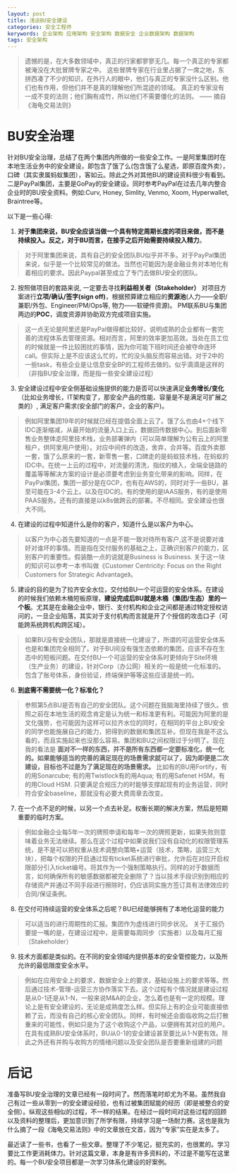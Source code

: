 ```yaml
---
layout: post
title: 浅谈BU安全建设
categories: 安全工程师
kerywords: 企业架构 应用架构 安全架构 数据安全 企业数据架构 数据架构
tags: 安全架构
---
```


> 遗憾的是，在大多数领域中，真正的行家都寥寥无几。每一个真正的专家都被淹没在大批冒牌专家之中。
这些冒牌专家在行业里占据了一席之地，东拼西凑了不少的知识，在外行人的眼中，他们与真正的专家没什么区别。他们也有作用，但他们并不是真的理解他们所混迹的领域。
真正的专家没有一成不变的法则；他们胸有成竹，所以他们不需要僵化的法则。
                                                            —— 摘自《海龟交易法则》

# BU安全治理

针对BU安全治理，总结了在两个集团内所做的一些安全工作。一是阿里集团时在本地生活业务中的安全建设，即包含了饿了么(包含饿了么星选，即原百度外卖），口碑（其实隶属蚂蚁集团），客如云。除此之外对其他BU的建设资料很少有看到。 二是PayPal集团，主要是GoPay的安全建设。同时参考PayPal在过去几年内整合企业时的BU安全资料。例如:Curv, Honey, Simlity, Venmo, Xoom, Hyperwallet, Braintree等。

以下是一些心得:

1. **对于集团来说，BU安全应该当做一个具有特定周期长度的项目来做，而不是持续投入。反之，对于BU而言，在接手之后开始需要持续投入精力**。
> 对于阿里集团来说，具有自己的安全团队BU似乎并不多。对于PayPal集团来说，似乎是一个比较常见的做法。当然也可能因为是金融业务对本地化有着相应的要求。因此Paypal甚至成立了专门去做BU安全的团队。

2. 按照做项目的套路来说, 一定要去寻找**利益相关者（Stakeholder）** 对项目方案进行**立项/确认/签字(sign off)**，根据预算建立相应的**资源池**(人力——全职/兼职/外包、Engineer/PM/Ops等, 物力——软硬件资源)。 PM联系BU与集团两边的**POC**，调度资源并协助双方完成项目实施。
> 这一点无论是阿里还是PayPal做得都比较好。说明成熟的企业都有一套完善的流程体系去管理资源。相对而言，阿里的效率更加高效。当处在员工位的时候就是一件比较困扰的事情，因为你可能下班时间还会被夺命连环call。但实际上是不应该这么忙的，忙的没头脑反而容易出错。对于2中的一些task，有些企业是让信息安全BP的工程师去做的。似乎滴滴是这样的（非指BU安全治理，而是指一些安全建设过程）

3. 安全建设过程中安全侧基础设施提供的能力是否可以快速满足**业务增长/变化**（比如业务增长，IT架构变了，那安全产品的性能、容量是不是满足可扩展之类的）, 满足客户需求(安全部门的客户，企业的客户)。
> 例如阿里集团19年的时候就已经在提倡全面上云了。饿了么也由4+个线下IDC逐渐缩减，从最开始的流量入口上云，数据回传数据中心。到后面新零售业务整体走阿里技术栈，业务部署弹内（可以简单理解为公有云上的阿里租户，供阿里用户使用）。对应中间件的改造，舍弃，合并等。百度外卖那一套，饿了么原来的一套，新零售一套，口碑走的是蚂蚁技术栈，在蚂蚁的IDC中。在统一上云的过程中，对流量的清洗，指纹的植入，全端全链路的覆盖等等解决方案的设计是必须要考虑到业务变化带来的影响。同样，在PayPal集团，集团一部分是在GCP，也有在AWS的，同时对于一些BU，甚至可能在3-4个云上。以及在IDC的。有的使用的是IAAS服务，有的是使用PAAS服务。还有的直接是以k8s做跨云的部署。不尽相同。安全建设也很大不同。

4. 在建设的过程中知道什么是你的客户，知道什么是以客户为中心。
> 以客户为中心首先要知道的一点是不能一致对待所有客户,这不是说要对谁好对谁坏的事情。而是指在交付服务的基础之上，正确识别客户的能力，区别客户的重要性。假装酷一点的说就是Business is Business. 关于这一块的知识可以参考一本书叫做《Customer Centricity: Focus on the Right Customers for Strategic Advantage》。

5. 建设的目的是为了拉齐安全水位，交付给BU一个可运营的安全体系。在建设的时候我们依赖木桶短板原理，**建设完成后BU就是木桶（集团/生态）里的一个板**。尤其是在金融企业中，银行、支付机构和企业之间都是通过特定授权访问的，一旦企业陷落，其实对于支付机构而言就是开了个授信的攻击口子（可能跨系统跨机构跨区域）。
> 如果BU没有安全团队，那就是直接统一化建设了，所谓的可运营安全体系也是和集团完全相同了。对于BU间没有强生态依赖的集团，应该不存在生态中的短板问题。在交付BU一个可运营的安全体系时更倾向于Site环境（生产业务）的建设，针对Corp（办公网）相关的一般是统一化标准的。包含了账号体系，身份验证，终端保护等等这些应该是统一的。

6. **到底需不需要统一化？标准化？**
> 参照第5点BU是否有自己的安全团队。这个问题在我脑海里持续了很久。依照之前在本地生活的观念肯定是认为统一和标准更有利。可能因为阿里的是文化强势，也可能因为这样可以拉齐水位的同时，在相同的平台上BU安全的同学也能施展自己的能力，把得到的数据和集团互补。但现在我是不这么看的，而且实施起来也没那么容易。集团和BU之间权限过于分明了。现在我的看法是 **面对不一样的东西，并不是所有东西都一定要标准化，统一化的。如果能够适当的完善的满足现在的场景需求就可以了，因为即便是二次建设，目标也不过是为了满足现在的场景需求。** 比如有的BU用Fortify，有的用Sonarcube; 有的用Twistlock有的用Aqua; 有的用Safenet HSM，有的用Cloud HSM. 只要满足合规压力的时能够支撑起现有的业务运营，同时符合安全baseline，那就没有必要大费周章去改变。

7. 在一个点不足的时候，以另一个点去补足。权衡长期的解决方案，然后是短期重要的临时方案。
> 例如金融企业每5年一次的牌照申请和每年一次的牌照更新，如果失败则意味着业务无法继续。那么在这个过程中如果说我们没有自动化的权限管理系统，是不是可以把权重从技术调整向策略+运营（技术，策略，运营三大块），把每个权限的开启通过现有ticket系统进行审批，允许后在对应开启权限部分引入ticket编号。将其作为一个强制策略执行。同样的对于数据而言，如何确保所有的敏感数据都被完全删除了？当以技术手段识别到相应的存储资产并通过不同手段进行擦除时，仍应该同实施方签订具有法律效应的合同/保证条例。

8. 在交付可持续运营的安全体系之后呢？BU已经能够拥有了本地化运营的能力
> 可以适当的进行周期性的汇报。集团作为虚线进行同步状况。 关于汇报仍要提一嘴的是，在建设过程中，是需要每周同步（实施者）以及每月汇报（Stakeholder）

9. 技术方面都是类似的。在不同的安全领域内提供基本的安全管控能力，以及所允许的最低限度安全水平。
> 例如在应用安全上的要求，数据安全上的要求，基础设施上的要求等等。然后通过技术-管理-运营三方协作落实下去。这个过程有个情况就是建设过程是从0-1还是从1-N，一般来说M&A的企业，怎么着也是有一定的规模。理论上是有安全建设的，无论是成熟度怎么样。但实际上有的企业可能直接依赖了云，而没有自己的核心安全团队。同样，有时候还会面临收购之后打散重来的可能性，例如只是为了这个收购这个产品，以便拥有其对应的用户。在具有成熟BU安全体系时，BU从0-1的安全建设甚至要比从1-N更有效。除此之外还有并购与收购方的情绪问题以及安全团队是否要重新组建的问题


# 后记

准备写BU安全治理的文章已经有一段时间了。然而落笔时却尤为不易。虽然我自己有过一些从零到一的安全建设经验，也有过被集团赋能的经历（即是被整合的安全侧）。纵观这些相似的过程，不一样的结果。在经过一段时间对这些过程的回顾以及资料的整理后，更加意识到了所学有限，持续学习是一场耐力赛。这也是我为什么摘了一段《海龟交易法则》中的文章放在文首，因为“专家”实在是太多了。

最近读了一些书，也看了一些文章。整理了不少笔记，挺充实的，也很累的。学习要比工作更消耗体力。针对这篇文章，本身是有许多资料的，不过是不能写在这里的。每一个BU安全项目都是一次学习体系化建设的好案例。

